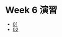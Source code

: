   # Week 6 演習

  - [01](https://colab.research.google.com/drive/1vrtLBL1KuVhupeSawTa02QE0fBHHrCXd?usp=sharing)
  - [02](https://colab.research.google.com/drive/14MFB3B8G7rubNR_k-wbwEKjhCFyPlUtC?usp=sharing)